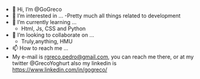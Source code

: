 - 👋 Hi, I’m @GoGreco
- 👀 I’m interested in ...
  -Pretty much all things related to development   
- 🌱 I’m currently learning ...
  - Html, Js, CSS and Python  
- 💞️ I’m looking to collaborate on ...
  - Truly,anything, HMU
- 📫 How to reach me ...
 - My e-mail is rgreco.pedro@gmail.com, you can reach me there, or at my twitter @GrecoYoghurt
 also my linkedin is https://www.linkedin.com/in/gogreco/
<!---
GoGreco/GoGreco is a ✨ special ✨ repository because its `README.md` (this file) appears on your GitHub profile.
You can click the Preview link to take a look at your changes.
---!>
